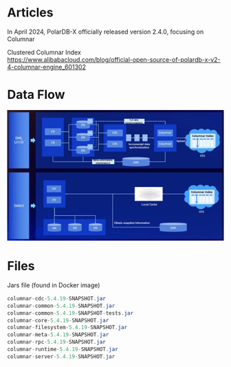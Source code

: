 # Articles

In April 2024, PolarDB-X officially released version 2.4.0, focusing on Columnar

Clustered Columnar Index  
https://www.alibabacloud.com/blog/official-open-source-of-polardb-x-v2-4-columnar-engine_601302


# Data Flow

![](../images/columnar_storage.png)

# Files

Jars file (found in Docker image)

```java
columnar-cdc-5.4.19-SNAPSHOT.jar
columnar-common-5.4.19-SNAPSHOT.jar
columnar-common-5.4.19-SNAPSHOT-tests.jar
columnar-core-5.4.19-SNAPSHOT.jar
columnar-filesystem-5.4.19-SNAPSHOT.jar
columnar-meta-5.4.19-SNAPSHOT.jar
columnar-rpc-5.4.19-SNAPSHOT.jar
columnar-runtime-5.4.19-SNAPSHOT.jar
columnar-server-5.4.19-SNAPSHOT.jar
```
